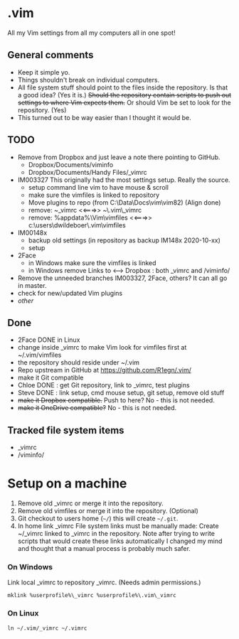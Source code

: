 # .vim
All my Vim settings from all my computers all in one spot!

## General comments
- Keep it simple yo.
- Things shouldn't break on individual computers.
- All file system stuff should point to the files inside the repository. Is 
  that a good idea? (Yes it is.) ~~Should the repository contain scripts to 
  push out settings to where Vim expects them.~~ Or should Vim be set to look 
  for the repository. (Yes)
- This turned out to be way easier than I thought it would be.

## TODO
- Remove from Dropbox and just leave a note there pointing to GitHub.
	- Dropbox/Documents/viminfo
	- Dropbox/Documents/Handy Files/\_vimrc
- IM003327 This originally had the most settings setup. Really the source.
	- setup command line vim to have mouse & scroll
	- make sure the vimfiles is linked to repository
	- Move plugins to repo (from C:\Data\Docs\vim\vim82)
		(Align done)
	- remove: ~\_vimrc <<===>> ~\\.vim\\\_vimrc
	- remove: %appdata%\Vim\vimfiles <<===>> 
	  c:\users\dwildeboer\\.vim\vimfiles
- IM00148x
	- backup old settings (in repository as backup IM148x 2020-10-xx)
	- setup
- 2Face 
	- in Windows make sure the vimfiles is linked
	- in Windows remove Links to <--> Dropbox : both \_vimrc and /viminfo/
- Remove the unneeded branches IM003327, 2Face, others? It can all go in 
  master.
- check for new/updated Vim plugins
- _other_

## Done
- 2Face DONE in Linux
- change inside \_vimrc to make Vim look for vimfiles first at ~/.vim/vimfiles
- the repository should reside under ~/.vim
- Repo upstream in GitHub at https://github.com/R1egn/.vim/
- make it Git compatible
- Chloe DONE : get Git repository, link to \_vimrc, test plugins
- Steve DONE : link setup, cmd mouse setup, git setup, remove old stuff
- ~~make it Dropbox compatible.~~ Push to here? No - this is not needed.
- ~~make it OneDrive compatible?~~ No - this is not needed.

## Tracked file system items
- \_vimrc
- /viminfo/

Setup on a machine
==================================================

1. Remove old \_vimrc or merge it into the repository.
1. Remove old vimfiles or merge it into the repository. (Optional)
1. Git checkout to users home (`~/`) this will create `~/.git`.
1. In home link \_vimrc File system links must be manually made:
        Create ~/\_vimrc linked to \_vimrc in the repository. Note after trying 
        to write scripts that would create these links automatically I changed 
        my mind and thought that a manual process is probably much safer.

### On Windows
Link local \_vimrc to repository \_vimrc. (Needs admin permissions.)

	mklink %userprofile%\_vimrc %userprofile%\.vim\_vimrc

### On Linux

	ln ~/.vim/_vimrc ~/.vimrc

